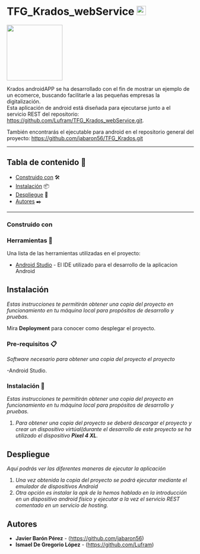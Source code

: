 # TFG_Krados_webService <img src="https://media.giphy.com/media/hvRJCLFzcasrR4ia7z/giphy.gif" width="25px">

<img src="https://res.cloudinary.com/dpdob4mxw/image/upload/v1653066493/krados/krados_icon_sq_yukpin.svg" width="150px">

Krados androidAPP se ha desarrollado con el fin de mostrar un ejemplo de un ecomerce, buscando facilitarle a las pequeñas empresas la digitalización.  
Esta aplicación de android está diseñada para ejecutarse junto a el  
servicio REST del repositorio: https://github.com/Lufram/TFG_Krados_webService.git.

También encontrarás el ejecutable para android en el repositorio
general del proyecto: https://github.com/jabaron56/TFG_Krados.git

***

## Tabla de contenido 🔖

- [Construido con](#construido-con) 🛠️
- [Instalación](#instalación) 📦
- [Despliegue](#despliegue) 🚀
- [Autores](#autores) ✒️

***

### Construido con


### Herramientas 🔧

Una lista de las herramientas utilizadas en el proyecto:
* [Android Studio](https://developer.android.com/?hl=es) - El IDE utilizado para el desarrollo de la aplicacion Android

## Instalación
_Estas instrucciones te permitirán obtener una copia del proyecto en funcionamiento en tu máquina local para propósitos de desarrollo y pruebas._

Mira **Deployment** para conocer como desplegar el proyecto.


### Pre-requisitos 📋

_Software necesario para obtener una copia del proyecto el proyecto_

-Android Studio.

### Instalación 🔧

_Estas instrucciones te permitirán obtener una copia del proyecto en funcionamiento en tu máquina local para propósitos de desarrollo y pruebas._

1. _Para obtener una copia del proyecto se deberá descargar el proyecto y crear un dispositivo virtúal(durante el desarrollo de este proyecto se ha utilizado el dispositivo **Pixel 4 XL**._

## Despliegue

_Aquí podrás ver las diferentes maneras de ejecutar la aplicación_

1. _Una vez obtenida la copia del proyecto se podrá ejecutar mediante el emulador de dispositivos Android_
2. _Otra opción es instalar la apk de la hemos hablado en la introducción en un dispositivo android físico y ejecutar a la vez el servicio REST comentado en un servicio de hosting._

## Autores

* **Javier Barón Pérez** - (https://github.com/jabaron56)
* **Ismael De Gregorio López** - (https://github.com/Lufram)
